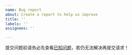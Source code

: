 ```yaml
---
name: Bug report
about: Create a report to help us improve
title: ''
labels: ''
assignees: ''

---
```


提交问题前请务必先查看[已知问题](https://github.com/SeanChengN/JAViewer/blob/fuck/README.md#%E5%B7%B2%E7%9F%A5%E9%97%AE%E9%A2%98)，若仍无法解决再提交请求！
